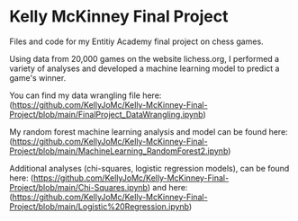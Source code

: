 # Kelly McKinney Final Project
Files and code for my Entitiy Academy final project on chess games.



Using data from 20,000 games on the website lichess.org, I performed a variety of analyses and developed a machine learning model to predict a game's winner. 

You can find my data wrangling file here: (https://github.com/KellyJoMc/Kelly-McKinney-Final-Project/blob/main/FinalProject_DataWrangling.ipynb)

My random forest machine learning analysis and model can be found here: (https://github.com/KellyJoMc/Kelly-McKinney-Final-Project/blob/main/MachineLearning_RandomForest2.ipynb)

Additional analyses (chi-squares, logistic regression models), can be found here: (https://github.com/KellyJoMc/Kelly-McKinney-Final-Project/blob/main/Chi-Squares.ipynb) and here: (https://github.com/KellyJoMc/Kelly-McKinney-Final-Project/blob/main/Logistic%20Regression.ipynb)


